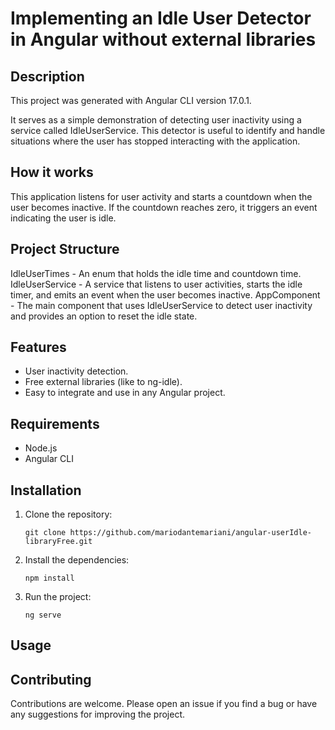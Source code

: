 # Implementing an Idle User Detector in Angular without external libraries

## Description

This project was generated with Angular CLI version 17.0.1.

It serves as a simple demonstration of detecting user inactivity using a service called IdleUserService. This detector is useful to identify and handle situations where the user has stopped interacting with the application.

## How it works

This application listens for user activity and starts a countdown when the user becomes inactive. If the countdown reaches zero, it triggers an event indicating the user is idle.

## Project Structure

IdleUserTimes - An enum that holds the idle time and countdown time.
IdleUserService - A service that listens to user activities, starts the idle timer, and emits an event when the user becomes inactive.
AppComponent - The main component that uses IdleUserService to detect user inactivity and provides an option to reset the idle state.

## Features

- User inactivity detection.
- Free external libraries (like to ng-idle).
- Easy to integrate and use in any Angular project.

## Requirements

- Node.js
- Angular CLI

## Installation

1. Clone the repository:
   ```
   git clone https://github.com/mariodantemariani/angular-userIdle-libraryFree.git
   ```
2. Install the dependencies:
   ```
   npm install
   ```
3. Run the project:
   ```
   ng serve
   ```

## Usage

## Contributing

Contributions are welcome. Please open an issue if you find a bug or have any suggestions for improving the project.
